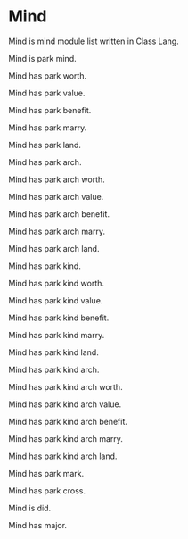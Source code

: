 # Mind

Mind is mind module list written in Class Lang.

Mind is park mind.

Mind has park worth.

Mind has park value.

Mind has park benefit.

Mind has park marry.

Mind has park land.

Mind has park arch.

Mind has park arch worth.

Mind has park arch value.

Mind has park arch benefit.

Mind has park arch marry.

Mind has park arch land.

Mind has park kind.

Mind has park kind worth.

Mind has park kind value.

Mind has park kind benefit.

Mind has park kind marry.

Mind has park kind land.

Mind has park kind arch.

Mind has park kind arch worth.

Mind has park kind arch value.

Mind has park kind arch benefit.

Mind has park kind arch marry.

Mind has park kind arch land.

Mind has park mark.

Mind has park cross.

Mind is did.

Mind has major.